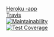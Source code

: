 [Heroku -app](https://agile-cove-20342.herokuapp.com/breweries)
<br/>
[Travis](https://travis-ci.org/rpulkka/ratebeer.svg?branch=master)
<br/>
[![Maintainability](https://api.codeclimate.com/v1/badges/5cc5b064a00eb86b6a85/maintainability)](https://codeclimate.com/github/rpulkka/ratebeer/maintainability)
<br/>
[![Test Coverage](https://api.codeclimate.com/v1/badges/5cc5b064a00eb86b6a85/test_coverage)](https://codeclimate.com/github/rpulkka/ratebeer/test_coverage)
